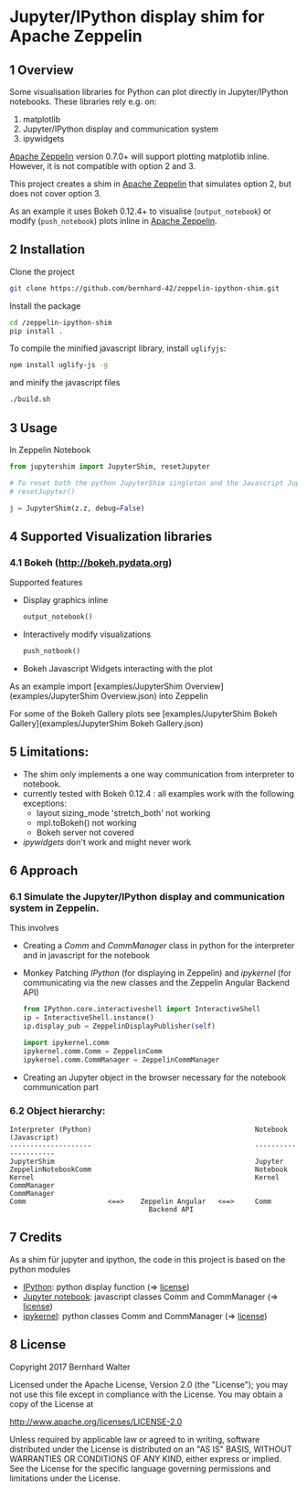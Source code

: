 # Jupyter/IPython display shim for Apache Zeppelin

## 1 Overview

Some visualisation libraries for Python can plot directly in Jupyter/IPython notebooks. These libraries rely e.g. on:

1. matplotlib
2. Jupyter/IPython display and communication system
3. ipywidgets

[Apache Zeppelin](http://zeppelin.apache.org/) version 0.7.0+ will support plotting matplotlib inline.
However, it is not compatible with option 2 and 3.

This project creates a shim in [Apache Zeppelin](http://zeppelin.apache.org/) that simulates option 2, but does not cover option 3.

As an example it uses Bokeh 0.12.4+ to visualise (`output_notebook`) or modify (`push_notebook`) plots inline in [Apache Zeppelin](http://zeppelin.apache.org/).



## 2 Installation

Clone the project

```bash
git clone https://github.com/bernhard-42/zeppelin-ipython-shim.git
```

Install the package 
```bash
cd /zeppelin-ipython-shim
pip install .
```

To compile the minified javascript library, install `uglifyjs`:

```bash
npm install uglify-js -g
```

and minify the javascript files

```bash
./build.sh
```



## 3 Usage

In Zeppelin Notebook

```python
from jupytershim import JupyterShim, resetJupyter

# To reset both the python JupyterShim singleton and the Javascript Jupyter object, uncomment the next line
# resetJupyter()  

j = JupyterShim(z.z, debug=False)
```



## 4 Supported Visualization libraries

### 4.1 Bokeh (http://bokeh.pydata.org)

Supported features

- Display graphics inline

  ```python
  output_notebook()
  ```

- Interactively modify visualizations 

  ```python
  push_notbook()
  ```

- Bokeh Javascript Widgets interacting with the plot

As an example import [examples/JupyterShim Overview](examples/JupyterShim Overview.json) into Zeppelin

For some of the Bokeh Gallery plots see [examples/JupyterShim Bokeh Gallery](examples/JupyterShim Bokeh Gallery.json)



## 5 Limitations:

- The shim only implements a one way communication from interpreter to notebook.
- currently tested with Bokeh 0.12.4 : all examples work with the following exceptions:
  - layout sizing_mode 'stretch_both' not working
  - mpl.toBokeh() not working
  - Bokeh server not covered
- *ipywidgets* don't work and might never work



## 6 Approach

### 6.1 Simulate the Jupyter/IPython display and communication system in Zeppelin. 

This involves 

- Creating a *Comm* and *CommManager* class in python for the interpreter and in javascript for the notebook
- Monkey Patching *IPython* (for displaying in Zeppelin) and *ipykernel* (for communicating via the new classes and the Zeppelin Angular Backend API)

  ```python
  from IPython.core.interactiveshell import InteractiveShell
  ip = InteractiveShell.instance()
  ip.display_pub = ZeppelinDisplayPublisher(self)

  import ipykernel.comm
  ipykernel.comm.Comm = ZeppelinComm
  ipykernel.comm.CommManager = ZeppelinCommManager
  ```
- Creating an Jupyter object in the browser necessary for the notebook communication part


### 6.2 Object hierarchy:

```
Interpreter (Python)                                        Notebook (Javascript)
--------------------                                        ---------------------
JupyterShim                                                 Jupyter
ZeppelinNotebookComm                                        Notebook
Kernel                                                      Kernel
CommManager                                                 CommManager
Comm                    <==>    Zeppelin Angular   <==>     Comm
                                  Backend API
```



## 7 Credits

As a shim für jupyter and ipython, the code in this project is based on the python modules

- [IPython](https://github.com/ipython/ipython): python display function (=> [license](https://github.com/ipython/ipython/blob/master/COPYING.rst))
- [Jupyter notebook](https://github.com/jupyter/notebook): javascript classes Comm and CommManager (=> [license](https://github.com/jupyter/notebook/blob/master/COPYING.md))
- [ipykernel](https://github.com/ipython/ipykernel): python classes Comm and CommManager (=> [license](https://github.com/ipython/ipykernel/blob/master/COPYING.md))



## 8 License

Copyright 2017 Bernhard Walter

Licensed under the Apache License, Version 2.0 (the "License");
you may not use this file except in compliance with the License.
You may obtain a copy of the License at

   http://www.apache.org/licenses/LICENSE-2.0

Unless required by applicable law or agreed to in writing, software
distributed under the License is distributed on an "AS IS" BASIS,
WITHOUT WARRANTIES OR CONDITIONS OF ANY KIND, either express or implied.
See the License for the specific language governing permissions and
limitations under the License.


